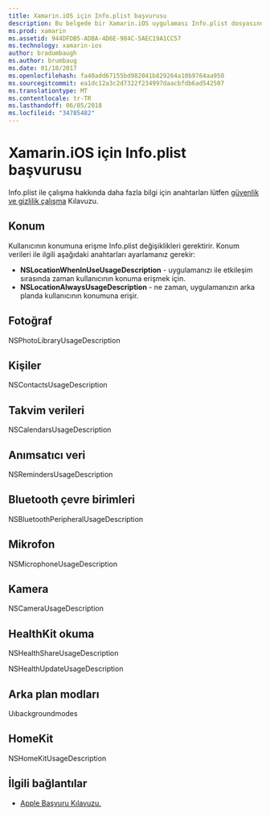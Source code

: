 ```yaml
---
title: Xamarin.iOS için Info.plist başvurusu
description: Bu belgede bir Xamarin.iOS uygulaması Info.plist dosyasında ayarlayabilirsiniz çeşitli anahtar/değer çiftleri açıklanmaktadır. Uygulamanızı konumu, fotoğraflar, mikrofon veya kamera erişme gibi belirli görevleri gerçekleştiriyorsa Bu anahtarları gereklidir.
ms.prod: xamarin
ms.assetid: 944DFDB5-ADBA-4D6E-984C-5AEC19A1CC57
ms.technology: xamarin-ios
author: bradumbaugh
ms.author: brumbaug
ms.date: 01/18/2017
ms.openlocfilehash: fa40add67155bd982041b829264a10b9764aa950
ms.sourcegitcommit: ea1dc12a3c2d7322f234997daacbfdb6ad542507
ms.translationtype: MT
ms.contentlocale: tr-TR
ms.lasthandoff: 06/05/2018
ms.locfileid: "34785482"
---
```

# <a name="infoplist-reference-for-xamarinios"></a>Xamarin.iOS için Info.plist başvurusu

Info.plist ile çalışma hakkında daha fazla bilgi için anahtarları lütfen [güvenlik ve gizlilik çalışma](~/ios/app-fundamentals/security-privacy.md) Kılavuzu. 

## <a name="location"></a>Konum 

Kullanıcının konumuna erişme Info.plist değişiklikleri gerektirir. Konum verileri ile ilgili aşağıdaki anahtarları ayarlamanız gerekir: 

* **NSLocationWhenInUseUsageDescription** - uygulamanızı ile etkileşim sırasında zaman kullanıcının konuma erişmek için. 
* **NSLocationAlwaysUsageDescription** - ne zaman, uygulamanızın arka planda kullanıcının konumuna erişir.

## <a name="photos"></a>Fotoğraf 

NSPhotoLibraryUsageDescription  

## <a name="contacts"></a>Kişiler 

NSContactsUsageDescription 

## <a name="calendar-data"></a>Takvim verileri 
    
NSCalendarsUsageDescription 

## <a name="reminder-data"></a>Anımsatıcı veri 
    
NSRemindersUsageDescription 

## <a name="bluetooth-peripherals"></a>Bluetooth çevre birimleri 
    
NSBluetoothPeripheralUsageDescription 

## <a name="microphone"></a>Mikrofon 

NSMicrophoneUsageDescription 

## <a name="camera"></a>Kamera 
    
NSCameraUsageDescription 

## <a name="reading-healthkit"></a>HealthKit okuma  

NSHealthShareUsageDescription 

NSHealthUpdateUsageDescription 

## <a name="background-modes"></a>Arka plan modları 
    
Uıbackgroundmodes 

## <a name="homekit"></a>HomeKit 

NSHomeKitUsageDescription 


## <a name="related-links"></a>İlgili bağlantılar

- [Apple Başvuru Kılavuzu.](https://developer.apple.com/library/content/documentation/General/Reference/InfoPlistKeyReference/Articles/iPhoneOSKeys.html#//apple_ref/doc/uid/TP40009252-SW10)
